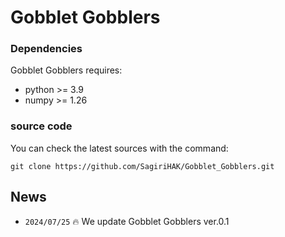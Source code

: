 # Gobblet Gobblers

### Dependencies

Gobblet Gobblers requires:

- python     >= 3.9
- numpy      >= 1.26

### source code

You can check the latest sources with the command:

```
git clone https://github.com/SagiriHAK/Gobblet_Gobblers.git
```

## News

- `2024/07/25` 🔥 We update Gobblet Gobblers ver.0.1
